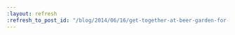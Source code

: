 ```yaml
---
:layout: refresh
:refresh_to_post_id: "/blog/2014/06/16/get-together-at-beer-garden-for-juc-berlin"
---
```

